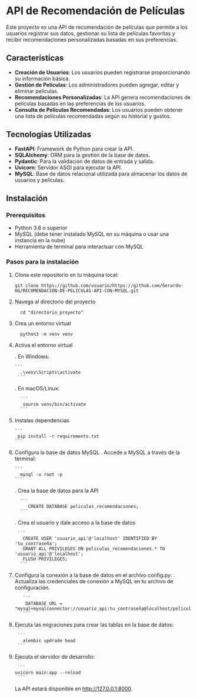 # API de Recomendación de Películas

Este proyecto es una API de recomendación de películas que permite a los usuarios registrar sus datos, gestionar su lista de películas favoritas y recibir recomendaciones personalizadas basadas en sus preferencias.

## Características

- **Creación de Usuarios**: Los usuarios pueden registrarse proporcionando su información básica.
- **Gestión de Películas**: Los administradores pueden agregar, editar y eliminar películas.
- **Recomendaciones Personalizadas**: La API genera recomendaciones de películas basadas en las preferencias de los usuarios.
- **Consulta de Películas Recomendadas**: Los usuarios pueden obtener una lista de películas recomendadas según su historial y gustos.

## Tecnologías Utilizadas

- **FastAPI**: Framework de Python para crear la API.
- **SQLAlchemy**: ORM para la gestión de la base de datos.
- **Pydantic**: Para la validación de datos de entrada y salida.
- **Uvicorn**: Servidor ASGI para ejecutar la API.
- **MySQL**: Base de datos relacional utilizada para almacenar los datos de usuarios y películas.

## Instalación

### Prerequisitos

- Python 3.8 o superior
- MySQL (debe tener instalado MySQL en su máquina o usar una instancia en la nube)
- Herramienta de terminal para interactuar con MySQL

### Pasos para la instalación

1. Clona este repositorio en tu máquina local:
   
   ```
   git clone https://github.com/usuario/https://github.com/Gerardo-HG/RECOMENDACION-DE-PELICULAS-API-CON-MYSQL.git
    ```


3. Navega al directorio del proyecto
   
   ```
     cd "directorio_proyecto"
   ```

4. Crea un entorno virtual

   ```
     python3 -m venv venv    
   ```

5. Activa el entorno virtual
   
   . En Windows:
   
       ```
         .\venv\Scripts\activate
        ```

   . En macOS/Linux:

         ```
          source venv/bin/activate
         ```

6. Instalas dependencias
   
       ```
        pip install -r requirements.txt
       ```

7. Configura la base de datos MySQL
    . Accede a MySQL a través de la terminal:

       ```
         mysql -u root -p
       ```

     . Crea la base de datos para la API

         ```
            CREATE DATABASE peliculas_recomendaciones;
         ```

      . Crea el usuario y dale acceso a la base de datos

        ```
          CREATE USER 'usuario_api'@'localhost' IDENTIFIED BY 'tu_contraseña';
          GRANT ALL PRIVILEGES ON peliculas_recomendaciones.* TO 'usuario_api'@'localhost';
          FLUSH PRIVILEGES;
         ```

8. Configura la conexión a la base de datos en el archivo config.py:
       . Actualiza las credenciales de conexión a MySQL en tu archivo de configuración.

          ```
           DATABASE_URL = "mysql+mysqlconnector://usuario_api:tu_contraseña@localhost/peliculas_recomendaciones"
          ```

9. Ejecuta las migraciones para crear las tablas en la base de datos:

        ```
          alembic updrade head
        ```


10. Ejecuta el servidor de desarrollo:
 
         ```
        uvicorn main:app --reload
         ```
   
       La API estará disponible en http://127.0.0.1:8000.
     
